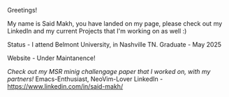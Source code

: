 Greetings! 

My name is Said Makh, you have landed on my page, please check out my LinkedIn and my current Projects that I'm working on as well :)



Status - I attend Belmont University, in Nashville TN. 
Graduate - May 2025

Website - Under Maintanence! 

*Check out my MSR minig challengage paper that I worked on, with my partners!*
Emacs-Enthusiast, NeoVim-Lover
LinkedIn - https://www.linkedin.com/in/said-makh/
